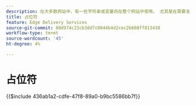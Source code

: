 ```yaml
---
description: 在大多数网站中，有一些字符串或变量将在整个网站中使用。 尤其是在需要支持多种语言的站点中，硬编码此类值是不好的。 相反，可以集中使用和管理占位符。
title: 占位符
feature: Edge Delivery Services
source-git-commit: 80d974c23cb3dd7c0844b4d2cec2b608ff813438
workflow-type: tm+mt
source-wordcount: '45'
ht-degree: 4%

---
```


# 占位符

{{$include 436ab1a2-cdfe-47f8-89a0-b9bc5586bb7f}}
